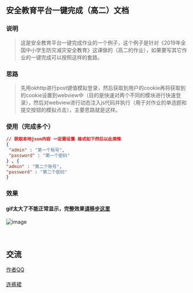 ## 安全教育平台一键完成（高二）文档
### 说明
> 这是安全教育平台一键完成作业的一个例子，这个例子是针对《2019年全国中小学生防灾减灾安全教育》这课做的（高二的作业），如果要写其它作业的一键完成可以按照这样的套路。

### 思路
> 先用okhttp进行post键值模拟登录，然后获取到用户的cookie再将获取到的cookie设置到webview中（目的是快速对两个不同的模块进行快速登录），然后对webview进行动态注入js代码并执行（用于对作业的单选题和提交按钮的模拟点击），主要思路就是这样。

### 使用（完成多个）
```json
// 获取本地json内容 一定要设置 格式如下然后以此类推
{
 "admin" : "第一个账号",
 "password" : "第一个密码"
} , {
"admin" : "第二个账号",
"password" : "第二个密码"
}
```
### 效果
#### gif太大了不能正常显示，完整效果[请移步这里](http://39.108.149.133/heng_github_ok_anquanjiaoyupingtai/ok.mp4)
![image](http://39.108.149.133/heng_github_ok_anquanjiaoyupingtai/g.gif)
<br><br><br>

## 交流
[作者QQ](http://qm.qq.com/cgi-bin/qm/qr?k=0Zx7_bPICHdthcI8tippePfUq2goq8p-)
####
[连裤裙](https://qm.qq.com/cgi-bin/qm/qr?k=Sq4V1qEEMP2kcBakSGMAbgMEF3jUQ3CB&authKey=bVN7j18DnlF3p%2BVYFp7serUw3qajC6H0nKqf4WMHJGsN44lFtFtCjw%3D%3D)
